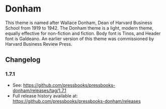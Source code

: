 # Donham

This theme is named after Wallace Donham, Dean of Harvard Business School from 1919 to 1942. The Donham theme is a light, modern theme, equally effective for non-fiction and fiction. Body font is Tinos, and Header font is Galdeano. An earlier version of this theme was commissioned by Harvard Business Review Press.

## Changelog

### 1.7.1

* See: https://github.com/pressbooks/pressbooks-donham/releases/tag/1.7.1
* Full release history available at: https://github.com/pressbooks/pressbooks-donham/releases

